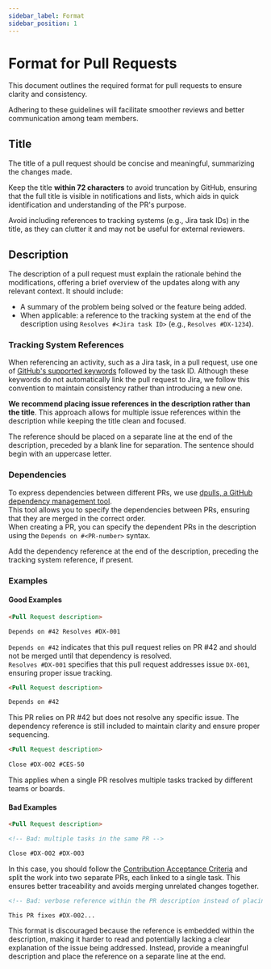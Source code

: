```yaml
---
sidebar_label: Format
sidebar_position: 1
---
```


# Format for Pull Requests

This document outlines the required format for pull requests to ensure clarity
and consistency.

Adhering to these guidelines will facilitate smoother reviews and better
communication among team members.

## Title

The title of a pull request should be concise and meaningful, summarizing the
changes made.

Keep the title **within 72 characters** to avoid truncation by GitHub, ensuring
that the full title is visible in notifications and lists, which aids in quick
identification and understanding of the PR's purpose.

Avoid including references to tracking systems (e.g., Jira task IDs) in the
title, as they can clutter it and may not be useful for external reviewers.

## Description

The description of a pull request must explain the rationale behind the
modifications, offering a brief overview of the updates along with any relevant
context. It should include:

- A summary of the problem being solved or the feature being added.
- When applicable: a reference to the tracking system at the end of the
  description using `Resolves #<Jira task ID>` (e.g., `Resolves #DX-1234`).

### Tracking System References

When referencing an activity, such as a Jira task, in a pull request, use one of
[GitHub's supported keywords](https://docs.github.com/en/issues/tracking-your-work-with-issues/using-issues/linking-a-pull-request-to-an-issue#linking-a-pull-request-to-an-issue-using-a-keyword)
followed by the task ID. Although these keywords do not automatically link the
pull request to Jira, we follow this convention to maintain consistency rather
than introducing a new one.

**We recommend placing issue references in the description rather than the
title**. This approach allows for multiple issue references within the
description while keeping the title clean and focused.

The reference should be placed on a separate line at the end of the description,
preceded by a blank line for separation. The sentence should begin with an
uppercase letter.

### Dependencies

To express dependencies between different PRs, we use
[dpulls, a GitHub dependency management tool](https://www.dpulls.com/).  
This tool allows you to specify the dependencies between PRs, ensuring that they
are merged in the correct order.  
When creating a PR, you can specify the dependent PRs in the description using
the `Depends on #<PR-number>` syntax.

Add the dependency reference at the end of the description, preceding the
tracking system reference, if present.

### Examples

#### Good Examples

```markdown
<Pull Request description>

Depends on #42 Resolves #DX-001
```

`Depends on #42` indicates that this pull request relies on PR #42 and should
not be merged until that dependency is resolved.  
`Resolves #DX-001` specifies that this pull request addresses issue `DX-001`,
ensuring proper issue tracking.

```markdown
<Pull Request description>

Depends on #42
```

This PR relies on PR #42 but does not resolve any specific issue. The dependency
reference is still included to maintain clarity and ensure proper sequencing.

```markdown
<Pull Request description>
  
Close #DX-002 #CES-50
```

This applies when a single PR resolves multiple tasks tracked by different teams
or boards.

#### Bad Examples

```markdown
<Pull Request description>

<!-- Bad: multiple tasks in the same PR -->

Close #DX-002 #DX-003
```

In this case, you should follow the
[Contribution Acceptance Criteria](acceptance-criteria.md) and split the work
into two separate PRs, each linked to a single task. This ensures better
traceability and avoids merging unrelated changes together.

```markdown
<!-- Bad: verbose reference within the PR description instead of placing it at the end -->

This PR fixes #DX-002...
```

This format is discouraged because the reference is embedded within the
description, making it harder to read and potentially lacking a clear
explanation of the issue being addressed. Instead, provide a meaningful
description and place the reference on a separate line at the end.
